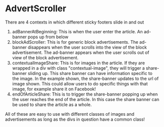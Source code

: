 # AdvertScroller
There are 4 contexts in which different sticky footers slide in and out

1. adBannerAtBeginning: This is when the user enter the article. An ad-banner pops up from below
2. blockAdScroller: This is for generic block advertisements. 
      The ad-banner disappears when the user scrolls into the view of the block advertisement. 
      The ad-banner appears when the user scrolls out of view of the block advertisement. 
3. contextualImageShare: This is for images in the article. If they are wrapped in a div with class 
      "contextual-image", they will trigger a share-banner sliding up. This share banner can have
      information specific to the image. In the example shown, the share-banner updates to the url of
      image shown. This could allow users to do specific things with that image, for example share 
      it on Facebook!
4. endOfArticleShare: This is to trigger the share-banner popping up when the user reaches the
      end of the article. In this case the share banner can be used to share the article as a 
      whole.

All of these are easy to use with different classes of images and advertisements as long as the divs in question have a common class!


